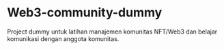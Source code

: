 # Web3-community-dummy
Project dummy untuk latihan manajemen komunitas NFT/Web3 dan belajar komunikasi dengan anggota komunitas.
